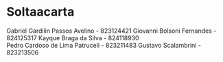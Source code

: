 # Soltaacarta
Gabriel Gardilin Passos Avelino - 823124421 
Giovanni Bolsoni Fernandes - 824125317
Kayque Braga da Silva - 824118930  
Pedro Cardoso de Lima Patruceli - 823211483
Gustavo Scalambrini  - 823213506
